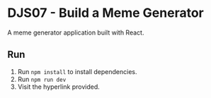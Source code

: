 # DJS07 - Build a Meme Generator

A meme generator application built with React.

## Run

1. Run `npm install` to install dependencies.
2. Run `npm run dev`
3. Visit the hyperlink provided.
